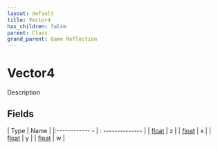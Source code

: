 ```yaml
---
layout: default
title: Vector4
has_children: false
parent: Class
grand_parent: Game Reflection
---
```

# Vector4
Description 

## Fields
| Type | Name |
|:------------ - | : -------------- |
| [float](game-reflection/components/float.md) | z |
| [float](game-reflection/components/float.md) | x |
| [float](game-reflection/components/float.md) | y |
| [float](game-reflection/components/float.md) | w |
